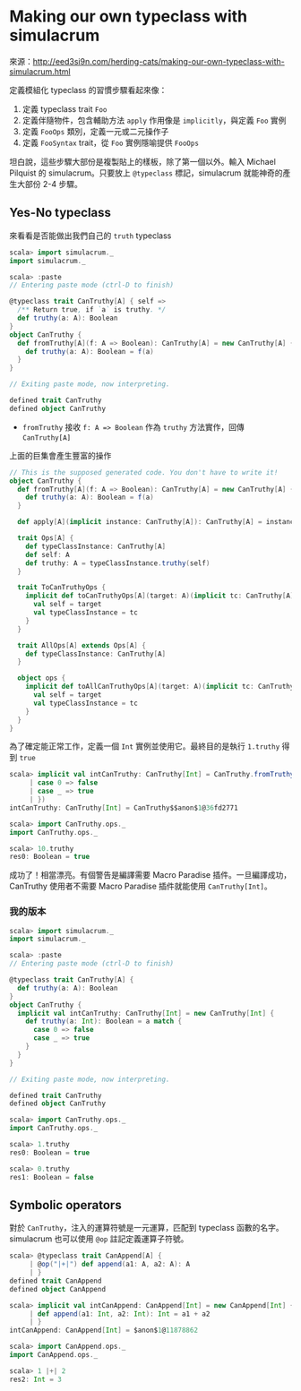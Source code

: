 # Making our own typeclass with simulacrum

來源：http://eed3si9n.com/herding-cats/making-our-own-typeclass-with-simulacrum.html


定義模組化 typeclass 的習慣步驟看起來像：

1. 定義 typeclass trait `Foo`
2. 定義伴隨物件，包含輔助方法 `apply` 作用像是 `implicitly`，與定義 `Foo` 實例
3. 定義 `FooOps` 類別，定義一元或二元操作子
4. 定義 `FooSyntax` trait，從 `Foo` 實例隱喻提供 `FooOps`

坦白說，這些步驟大部份是複製貼上的樣板，除了第一個以外。輸入 Michael Pilquist 的 simulacrum。只要放上 `@typeclass` 標記，simulacrum 就能神奇的產生大部份 2-4 步驟。

## Yes-No typeclass

來看看是否能做出我們自己的 `truth` typeclass

```scala
scala> import simulacrum._
import simulacrum._

scala> :paste
// Entering paste mode (ctrl-D to finish)

@typeclass trait CanTruthy[A] { self =>
  /** Return true, if `a` is truthy. */
  def truthy(a: A): Boolean
}
object CanTruthy {
  def fromTruthy[A](f: A => Boolean): CanTruthy[A] = new CanTruthy[A] {
    def truthy(a: A): Boolean = f(a)
  }
}

// Exiting paste mode, now interpreting.

defined trait CanTruthy
defined object CanTruthy
```
- `fromTruthy` 接收 `f: A => Boolean` 作為 `truthy` 方法實作，回傳 `CanTruthy[A]`

上面的巨集會產生豐富的操作

```scala
// This is the supposed generated code. You don't have to write it!
object CanTruthy {
  def fromTruthy[A](f: A => Boolean): CanTruthy[A] = new CanTruthy[A] {
    def truthy(a: A): Boolean = f(a)
  }

  def apply[A](implicit instance: CanTruthy[A]): CanTruthy[A] = instance

  trait Ops[A] {
    def typeClassInstance: CanTruthy[A]
    def self: A
    def truthy: A = typeClassInstance.truthy(self)
  }

  trait ToCanTruthyOps {
    implicit def toCanTruthyOps[A](target: A)(implicit tc: CanTruthy[A]): Ops[A] = new Ops[A] {
      val self = target
      val typeClassInstance = tc
    }
  }

  trait AllOps[A] extends Ops[A] {
    def typeClassInstance: CanTruthy[A]
  }

  object ops {
    implicit def toAllCanTruthyOps[A](target: A)(implicit tc: CanTruthy[A]): AllOps[A] = new AllOps[A] {
      val self = target
      val typeClassInstance = tc
    }
  }
}
```

為了確定能正常工作，定義一個 `Int` 實例並使用它。最終目的是執行 `1.truthy` 得到 `true`
```scala
scala> implicit val intCanTruthy: CanTruthy[Int] = CanTruthy.fromTruthy({
     | case 0 => false
     | case _ => true
     | })
intCanTruthy: CanTruthy[Int] = CanTruthy$$anon$1@36fd2771

scala> import CanTruthy.ops._
import CanTruthy.ops._

scala> 10.truthy
res0: Boolean = true
```

成功了！相當漂亮。有個警告是編譯需要 Macro Paradise 插件。一旦編譯成功，CanTruthy 使用者不需要 Macro Paradise 插件就能使用 `CanTruthy[Int]`。


### 我的版本
```scala
scala> import simulacrum._
import simulacrum._

scala> :paste
// Entering paste mode (ctrl-D to finish)

@typeclass trait CanTruthy[A] {
  def truthy(a: A): Boolean
}
object CanTruthy {
  implicit val intCanTruthy: CanTruthy[Int] = new CanTruthy[Int] {
    def truthy(a: Int): Boolean = a match {
      case 0 => false
      case _ => true
    }
  }
}

// Exiting paste mode, now interpreting.

defined trait CanTruthy
defined object CanTruthy

scala> import CanTruthy.ops._
import CanTruthy.ops._

scala> 1.truthy
res0: Boolean = true

scala> 0.truthy
res1: Boolean = false
```

## Symbolic operators


對於 `CanTruthy`，注入的運算符號是一元運算，匹配到 typeclass 函數的名字。simulacrum 也可以使用 `@op` 註記定義運算子符號。

```scala
scala> @typeclass trait CanAppend[A] {
     | @op("|+|") def append(a1: A, a2: A): A
     | }
defined trait CanAppend
defined object CanAppend

scala> implicit val intCanAppend: CanAppend[Int] = new CanAppend[Int] {
     | def append(a1: Int, a2: Int): Int = a1 + a2
     | }
intCanAppend: CanAppend[Int] = $anon$1@11878862

scala> import CanAppend.ops._
import CanAppend.ops._

scala> 1 |+| 2
res2: Int = 3
```
